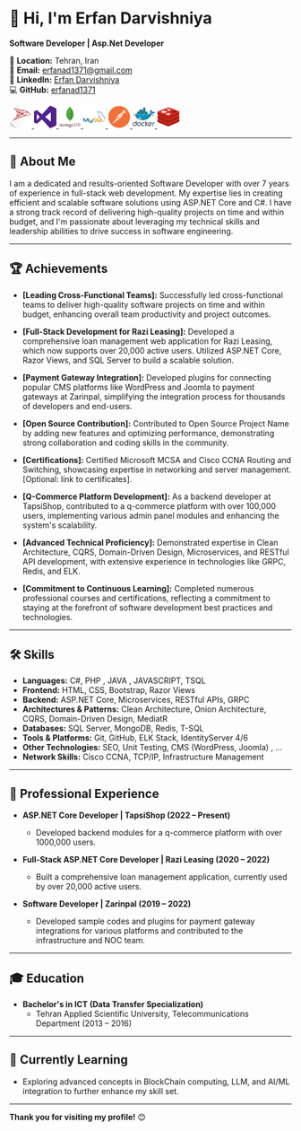 # 👋 Hi, I'm Erfan Darvishniya

**Software Developer | Asp.Net Developer**

📍 **Location:** Tehran, Iran  
📧 **Email:** erfanad1371@gmail.com  
🔗 **LinkedIn:** [Erfan Darvishniya](https://www.linkedin.com/in/erfan-darvishniya-2a7146217/)  
💻 **GitHub:** [erfanad1371](https://github.com/erfanad1371)

<p align="left" dir="auto"> 
    <a href="https://www.microsoft.com/en-us/sql-server" rel="nofollow"> 
    <img src="https://raw.githubusercontent.com/devicons/devicon/master/icons/microsoftsqlserver/microsoftsqlserver-original.svg" alt="sqlserver" width="40" height="40" style="max-width: 100%;"> 
    </a>
    <a href="https://visualstudio.microsoft.com/" rel="nofollow"> 
    <img src="https://raw.githubusercontent.com/devicons/devicon/master/icons/visualstudio/visualstudio-plain.svg" alt="visualstudio" width="40" height="40" style="max-width: 100%;"> 
    </a>
    <a href="https://www.mongodb.com/" rel="nofollow"> 
    <img src="https://raw.githubusercontent.com/devicons/devicon/master/icons/mongodb/mongodb-original-wordmark.svg" alt="mongodb" width="40" height="40" style="max-width: 100%;"> 
    </a>
    <a href="https://www.mysql.com/" rel="nofollow"> 
    <img src="https://raw.githubusercontent.com/devicons/devicon/master/icons/mysql/mysql-original-wordmark.svg" alt="mysql" width="40" height="40" style="max-width: 100%;"> 
    </a>
    <a href="https://www.postman.com/" rel="nofollow"> 
    <img src="https://raw.githubusercontent.com/devicons/devicon/master/icons/postman/postman-original.svg" alt="postman" width="40" height="40" style="max-width: 100%;"> 
    </a>
    <a href="https://www.docker.com/" rel="nofollow"> 
    <img src="https://raw.githubusercontent.com/devicons/devicon/master/icons/docker/docker-original-wordmark.svg" alt="docker" width="40" height="40" style="max-width: 100%;"> 
    </a>
    <a href="https://redis.io/" rel="nofollow"> 
    <img src="https://raw.githubusercontent.com/devicons/devicon/master/icons/redis/redis-original.svg" alt="redis" width="40" height="40" style="max-width: 100%;"> 
    </a>


</p>

---

## 🌟 About Me
I am a dedicated and results-oriented Software Developer with over 7 years of experience in full-stack web development. My expertise lies in creating efficient and scalable software solutions using ASP.NET Core and C#. I have a strong track record of delivering high-quality projects on time and within budget, and I'm passionate about leveraging my technical skills and leadership abilities to drive success in software engineering.

---


## 🏆 Achievements
- **[Leading Cross-Functional Teams]:** Successfully led cross-functional teams to deliver high-quality software projects on time and within budget, enhancing overall team productivity and project outcomes.

- **[Full-Stack Development for Razi Leasing]:** Developed a comprehensive loan management web application for Razi Leasing, which now supports over 20,000 active users. Utilized ASP.NET Core, Razor Views, and SQL Server to build a scalable solution.

- **[Payment Gateway Integration]:** Developed plugins for connecting popular CMS platforms like WordPress and Joomla to payment gateways at Zarinpal, simplifying the integration process for thousands of developers and end-users.

- **[Open Source Contribution]:** Contributed to Open Source Project Name by adding new features and optimizing performance, demonstrating strong collaboration and coding skills in the community.

- **[Certifications]:** Certified Microsoft MCSA and Cisco CCNA Routing and Switching, showcasing expertise in networking and server management. [Optional: link to certificates].

- **[Q-Commerce Platform Development]:** As a backend developer at TapsiShop, contributed to a q-commerce platform with over 100,000 users, implementing various admin panel modules and enhancing the system's scalability.

- **[Advanced Technical Proficiency]:** Demonstrated expertise in Clean Architecture, CQRS, Domain-Driven Design, Microservices, and RESTful API development, with extensive experience in technologies like GRPC, Redis, and ELK.

- **[Commitment to Continuous Learning]:** Completed numerous professional courses and certifications, reflecting a commitment to staying at the forefront of software development best practices and technologies.

---


  ## 🛠️ Skills

- **Languages:** C#, PHP , JAVA , JAVASCRIPT, TSQL
- **Frontend:** HTML, CSS, Bootstrap, Razor Views
- **Backend:** ASP.NET Core, Microservices, RESTful APIs, GRPC
- **Architectures & Patterns:** Clean Architecture, Onion Architecture, CQRS, Domain-Driven Design, MediatR
- **Databases:** SQL Server, MongoDB, Redis, T-SQL
- **Tools & Platforms:** Git, GitHub, ELK Stack, IdentityServer 4/6
- **Other Technologies:** SEO, Unit Testing, CMS (WordPress, Joomla) , ...
- **Network Skills:** Cisco CCNA, TCP/IP, Infrastructure Management

---

## 💼 Professional Experience

- **ASP.NET Core Developer | TapsiShop (2022 – Present)**
  - Developed backend modules for a q-commerce platform with over 1000,000 users.
  
- **Full-Stack ASP.NET Core Developer | Razi Leasing (2020 – 2022)**
  - Built a comprehensive loan management application, currently used by over 20,000 active users.

- **Software Developer | Zarinpal (2019 – 2022)**
  - Developed sample codes and plugins for payment gateway integrations for various platforms and contributed to the infrastructure and NOC team.

---

## 🎓 Education

- **Bachelor's in ICT (Data Transfer Specialization)**
  - Tehran Applied Scientific University, Telecommunications Department (2013 – 2016)

---

## 🌱 Currently Learning

- Exploring advanced concepts in BlockChain computing, LLM, and AI/ML integration to further enhance my skill set.

---

**Thank you for visiting my profile!** 😊




